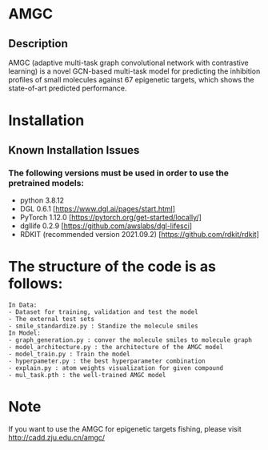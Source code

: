 # AMGC
## Description
AMGC (adaptive multi-task graph convolutional network with contrastive learning) is a novel GCN-based multi-task model for predicting the inhibition profiles of small molecules against 67 epigenetic targets, which shows the state-of-art predicted performance.
# Installation
## Known Installation Issues
### The following versions must be used in order to use the pretrained models:
- python 3.8.12
- DGL 0.6.1 [https://www.dgl.ai/pages/start.html]
- PyTorch 1.12.0 [https://pytorch.org/get-started/locally/]
- dgllife 0.2.9 [https://github.com/awslabs/dgl-lifesci]
- RDKIT (recommended version 2021.09.2) [https://github.com/rdkit/rdkit]
# The structure of the code is as follows:
    In Data:
    - Dataset for training, validation and test the model
    - The external test sets
    - smile_standardize.py : Standize the molecule smiles
    In Model:
    - graph_generation.py : conver the molecule smiles to molecule graph
    - model_architecture.py : the architecture of the AMGC model
    - model_train.py : Train the model 
    - hyperpameter.py : the best hyperparameter combination 
    - explain.py : atom weights visualization for given compound
    - mul_task.pth : the well-trained AMGC model
 # Note
  If you want to use the AMGC for epigenetic targets fishing, please visit http://cadd.zju.edu.cn/amgc/

  
    

